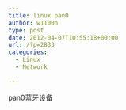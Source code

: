 ```yaml
---
title: linux pan0
author: w1100n
type: post
date: 2012-04-07T10:55:18+00:00
url: /?p=2833
categories:
  - Linux
  - Network

---
```

pan0蓝牙设备